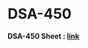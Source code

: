 # DSA-450

**DSA-450 Sheet : [link](https://drive.google.com/file/d/1FMdN_OCfOI0iAeDlqswCiC2DZzD4nPsb/view)**
